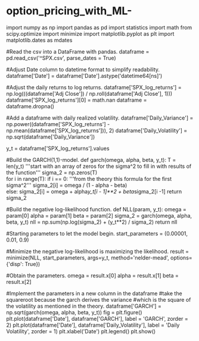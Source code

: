 # option_pricing_with_ML-
import numpy as np
import pandas as pd 
import statistics
import math
from scipy.optimize import minimize
import matplotlib.pyplot as plt
import matplotlib.dates as mdates

#Read the csv into a DataFrame with pandas.
dataframe = pd.read_csv('^SPX.csv', parse_dates = True)

#Adjust Date column to datetime format to simplify readability.
dataframe['Date'] = dataframe['Date'].astype('datetime64[ns]')

#Adjust the daily returns to log returns.
dataframe['SPX_log_returns'] = np.log(((dataframe['Adj Close']) / np.roll(dataframe['Adj Close'], 1)))
dataframe['SPX_log_returns'][0] = math.nan
dataframe = dataframe.dropna()

#Add a dataframe with daily realized volatility.
dataframe['Daily_Variance'] = np.power((dataframe['SPX_log_returns'] - np.mean(dataframe['SPX_log_returns'])), 2)
dataframe['Daily_Volatility'] = np.sqrt(dataframe['Daily_Variance'])

y_t = dataframe['SPX_log_returns'].values

#Build the GARCH(1,1)-model.
def garch(omega, alpha, beta, y_t):
    T = len(y_t)
    '''start with an array of zeros for the sigma^2 to fill in with results of the function'''
    sigma_2 = np.zeros(T)   
    for i in range(T):
        if i == 0:
            '''from the theory this formula for the first sigma^2'''
            sigma_2[i] = omega / (1 - alpha - beta)     
        else:
            sigma_2[i] = omega + alpha*y_t[i - 1]**2 + beta*sigma_2[i -1]
    return sigma_2

#Build the negative log-likelihood function.
def NLL(param, y_t):
    omega = param[0]
    alpha = param[1]
    beta = param[2]
    sigma_2 = garch(omega, alpha, beta, y_t)
    nll = np.sum(np.log(sigma_2) + (y_t**2) / sigma_2)
    return nll

#Starting parameters to let the model begin.
start_parameters = (0.00001, 0.01, 0.9)

#Minimize the negative log-likelihood is maximizing the likelihood.
result = minimize(NLL, start_parameters, args=y_t, method='nelder-mead', options={'disp': True})

#Obtain the parameters.
omega = result.x[0]
alpha = result.x[1]
beta = result.x[2]

#Implement the parameters in a new column in the dataframe
#take the squareroot because the garch derives the variance 
#which is the square of the volatility as mentioned in the theory.
dataframe['GARCH'] = np.sqrt(garch(omega, alpha, beta, y_t)) 
fig = plt.figure()
plt.plot(dataframe['Date'], dataframe['GARCH'], label = 'GARCH', zorder = 2)
plt.plot(dataframe['Date'], dataframe['Daily_Volatility'], label = 'Daily Volatility', zorder = 1)
plt.xlabel('Date')
plt.legend()
plt.show()
